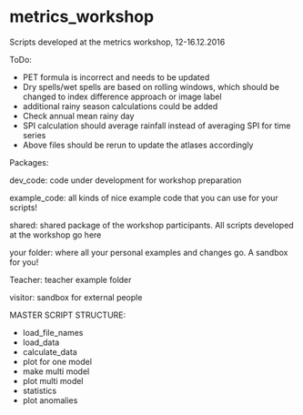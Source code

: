 # metrics_workshop
Scripts developed at the metrics workshop, 12-16.12.2016

ToDo:
- PET formula is incorrect and needs to be updated
- Dry spells/wet spells are based on rolling windows, which should be changed to index difference approach or image label
- additional rainy season calculations could be added
- Check annual mean rainy day 
- SPI calculation should average rainfall instead of averaging SPI for time series
- Above files should be rerun to update the atlases accordingly


Packages:

dev_code: code under development for workshop preparation

example_code: all kinds of nice example code that you can use for your scripts!

shared: shared package of the workshop participants. All scripts developed at the workshop go here

your folder: where all your personal examples and changes go. A sandbox for you!

Teacher: teacher example folder

visitor: sandbox for external people


MASTER SCRIPT STRUCTURE:

- load_file_names
- load_data
- calculate_data
- plot for one model 
- make multi model
- plot multi model
- statistics
- plot anomalies
